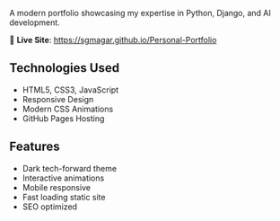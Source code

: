 A modern portfolio showcasing my expertise in Python, Django, and AI development.

🔗 **Live Site**: https://sgmagar.github.io/Personal-Portfolio

## Technologies Used
- HTML5, CSS3, JavaScript
- Responsive Design
- Modern CSS Animations
- GitHub Pages Hosting

## Features
- Dark tech-forward theme
- Interactive animations
- Mobile responsive
- Fast loading static site
- SEO optimized

